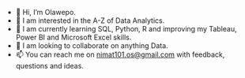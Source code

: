 - 👋 Hi, I’m Olawepo.
- 👀 I am interested in the A-Z of Data Analytics.
- 🌱 I am currently learning SQL, Python, R and improving my Tableau, Power BI and Microsoft Excel skills.
- 💞️ I am looking to collaborate on anything Data.
- 📫 You can reach me on nimat101.os@gmail.com with feedback, questions and ideas.

<!---
Olawepo-bit/Olawepo-bit is a ✨ special ✨ repository because its `README.md` (this file) appears on your GitHub profile.
You can click the Preview link to take a look at your changes.
--->
